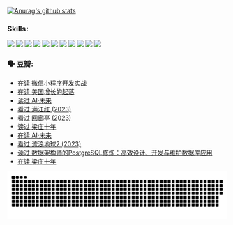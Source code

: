 
[![Anurag's github stats](https://github-readme-stats.vercel.app/api?username=w940853815)](https://github.com/anuraghazra/github-readme-stats)

### Skills:

<code><img height="32" src="https://cdn.jsdelivr.net/npm/simple-icons@v5/icons/python.svg"></code>
<code><img height="32" src="https://cdn.jsdelivr.net/npm/simple-icons@v5/icons/javascript.svg"></code>
<code><img height="32" src="https://cdn.jsdelivr.net/npm/simple-icons@v5/icons/django.svg"></code>
<code><img height="32" src="https://cdn.jsdelivr.net/npm/simple-icons@v5/icons/flask.svg"></code>
<code><img height="32" src="https://cdn.jsdelivr.net/npm/simple-icons@v5/icons/vuetify.svg"></code>
<code><img height="32" src="https://cdn.jsdelivr.net/npm/simple-icons@v5/icons/git.svg"></code>
<code><img height="32" src="https://cdn.jsdelivr.net/npm/simple-icons@v5/icons/docker.svg"></code>
<code><img height="32" src="https://cdn.jsdelivr.net/npm/simple-icons@v5/icons/postgresql.svg"></code>
<code><img height="32" src="https://cdn.jsdelivr.net/npm/simple-icons@v5/icons/elasticsearch.svg"></code>
<code><img height="32" src="https://cdn.jsdelivr.net/npm/simple-icons@v5/icons/macos.svg"></code>
<code><img height="32" src="https://cdn.jsdelivr.net/npm/simple-icons@v5/icons/linux.svg"></code>

### 🗣 豆瓣:

<!-- DOUBAN-ACTIVITIES:START -->
- [在读 微信小程序开发实战](https://www.douban.com/people/136069238/status/4230177692/?_i=84031472)
- [在读 美国增长的起落](https://www.douban.com/people/136069238/status/4220055912/?_i=84031472)
- [读过 AI·未来](https://www.douban.com/people/136069238/status/4220054171/?_i=84031472)
- [看过 满江红‎ (2023)](https://www.douban.com/people/136069238/status/4219146433/?_i=84031472)
- [看过 回廊亭‎ (2023)](https://www.douban.com/people/136069238/status/4215992758/?_i=84031472)
- [读过 梁庄十年](https://www.douban.com/people/136069238/status/4206664969/?_i=84031472)
- [在读 AI·未来](https://www.douban.com/people/136069238/status/4206653520/?_i=84031472)
- [看过 流浪地球2‎ (2023)](https://www.douban.com/people/136069238/status/4199558549/?_i=84031472)
- [读过 数据架构师的PostgreSQL修炼：高效设计、开发与维护数据库应用](https://www.douban.com/people/136069238/status/4199451104/?_i=84031472)
- [在读 梁庄十年](https://www.douban.com/people/136069238/status/4198822794/?_i=84031472)
<!-- DOUBAN-ACTIVITIES:END -->


![Snake animation](https://raw.githubusercontent.com/w940853815/w940853815/output/github-contribution-grid-snake.svg)

<!--
**w940853815/w940853815** is a ✨ _special_ ✨ repository because its `README.md` (this file) appears on your GitHub profile.

Here are some ideas to get you started:

- 🔭 I’m currently working on ...
- 🌱 I’m currently learning ...
- 👯 I’m looking to collaborate on ...
- 🤔 I’m looking for help with ...
- 💬 Ask me about ...
- 📫 How to reach me: ...
- 😄 Pronouns: ...
- ⚡ Fun fact: ...
-->
